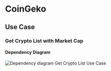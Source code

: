 # CoinGeko


## Use Case

### Get Crypto List with Market Cap

#### Dependency Diagram

![Dependency diagram Get Crypto List Use Case](/assets/images/CoinGeko-DependencyDiagram-GetCryptoListUseCase.png)

